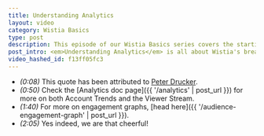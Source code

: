 ```yaml
---
title: Understanding Analytics
layout: video
category: Wistia Basics
type: post
description: This episode of our Wistia Basics series covers the starting blocks of Wistia's analytics features!
post_intro: <em>Understanding Analytics</em> is all about Wistia's bread-and-butter - the powerful analytics provided for embedded video plays.
video_hashed_id: f13ff05fc3
---
```


* *(0:08)* This quote has been attributed to [Peter Drucker](http://en.wikipedia.org/wiki/Peter_Drucker.html).
* *(0:50)* Check the [Analytics doc page]({{ '/analytics' | post_url }}) for more on both Account Trends and the Viewer Stream.
* *(1:40)* For more on engagement graphs, [head here]({{ '/audience-engagement-graph' | post_url }}).
* *(2:05)* Yes indeed, we are that cheerful!
